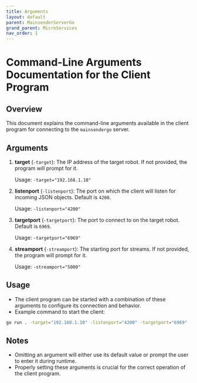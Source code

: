 ```yaml
---
title: Arguments
layout: default
parent: MainsenderServerGo
grand_parent: MicroServices
nav_order: 1
---
```


# Command-Line Arguments Documentation for the Client Program

## Overview

This document explains the command-line arguments available in the client program for connecting to the `mainsendergo` server.

## Arguments

1. **target** (`-target`): The IP address of the target robot. If not provided, the program will prompt for it.
   
   Usage: `-target="192.168.1.10"`

2. **listenport** (`-listenport`): The port on which the client will listen for incoming JSON objects. Default is `4200`.
   
   Usage: `-listenport="4200"`

3. **targetport** (`-targetport`): The port to connect to on the target robot. Default is `6969`.
   
   Usage: `-targetport="6969"`

4. **streamport** (`-streamport`): The starting port for streams. If not provided, the program will prompt for it.
   
   Usage: `-streamport="5000"`

## Usage

- The client program can be started with a combination of these arguments to configure its connection and behavior.
- Example command to start the client:
  
```bash
go run . -target="192.168.1.10" -listenport="4200" -targetport="6969" -streamport="5000"
```


## Notes

- Omitting an argument will either use its default value or prompt the user to enter it during runtime.
- Properly setting these arguments is crucial for the correct operation of the client program.

